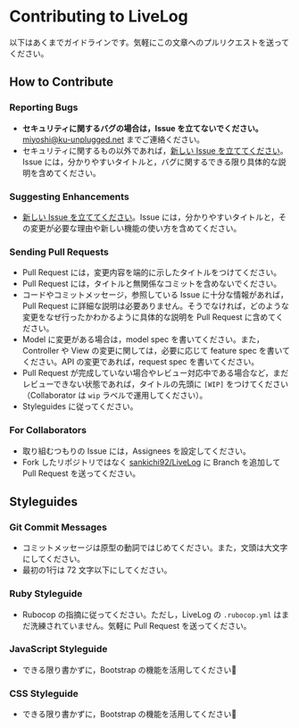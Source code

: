 # Contributing to LiveLog

以下はあくまでガイドラインです。気軽にこの文章へのプルリクエストを送ってください。

## How to Contribute

### Reporting Bugs

- **セキュリティに関するバグの場合は，Issue を立てないでください。** miyoshi@ku-unplugged.net までご連絡ください。
- セキュリティに関するもの以外であれば，[新しい Issue を立ててください](https://github.com/rails/rails/issues/new)。Issue には，分かりやすいタイトルと，バグに関するできる限り具体的な説明を含めてください。

### Suggesting Enhancements

- [新しい Issue を立ててください](https://github.com/rails/rails/issues/new)。Issue には，分かりやすいタイトルと，その変更が必要な理由や新しい機能の使い方を含めてください。

### Sending Pull Requests

- Pull Request には，変更内容を端的に示したタイトルをつけてください。
- Pull Request には，タイトルと無関係なコミットを含めないでください。
- コードやコミットメッセージ，参照している Issue に十分な情報があれば，Pull Request に詳細な説明は必要ありません。そうでなければ，どのような変更をなぜ行ったかわかるように具体的な説明を Pull Request に含めてください。
- Model に変更がある場合は，model spec を書いてください。また，Controller や View の変更に関しては，必要に応じて feature spec を書いてください。API の変更であれば，request spec を書いてください。
- Pull Request が完成していない場合やレビュー対応中である場合など，まだレビューできない状態であれば，タイトルの先頭に `[WIP]` をつけてください（Collaborator は `wip` ラベルで運用してください）。
- Styleguides に従ってください。

### For Collaborators

- 取り組むつもりの Issue には，Assignees を設定してください。
- Fork したリポジトリではなく [sankichi92/LiveLog](https://github.com/sankichi92/LiveLog) に Branch を追加して Pull Request を送ってください。

## Styleguides

### Git Commit Messages

- コミットメッセージは原型の動詞ではじめてください。また，文頭は大文字にしてください。
- 最初の1行は 72 文字以下にしてください。

### Ruby Styleguide

- Rubocop の指摘に従ってください。ただし，LiveLog の `.rubocop.yml` はまだ洗練されていません。気軽に Pull Request を送ってください。

### JavaScript Styleguide

- できる限り書かずに，Bootstrap の機能を活用してください🙏

### CSS Styleguide

- できる限り書かずに，Bootstrap の機能を活用してください🙏

